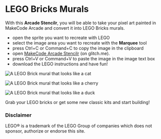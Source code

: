 # LEGO Bricks Murals

With this **Arcade Stencilr**, you will be able to take your pixel art painted in MakeCode Arcade and convert it into LEGO Bricks murals.

* open the sprite you want to recreate with LEGO
* select the image area you want to recreate with the **Marquee** tool
* press Ctrl+C or Command+C to copy the image in the clipboard
* open [MakeCode Arcade Stencilr](https://arcade-stencils.glitch.me/) (on glitch.me).
* press Ctrl+V or Command+V to paste the image in the image text box
* download the LEGO instructions and have fun!

![A LEGO Brick mural that looks like a cat](/static/arts-and-crafts/cat-top.jpg)

![A LEGO Brick mural that looks like a cherry](/static/arts-and-crafts/cherry-side.jpg)

![A LEGO Brick mural that looks like a duck](/static/arts-and-crafts/duck-top.jpg)

Grab your LEGO bricks or get some new classic kits and start building!

### Disclaimer

LEGO® is a trademark of the LEGO Group of companies which does not sponsor, authorize or endorse this site.

